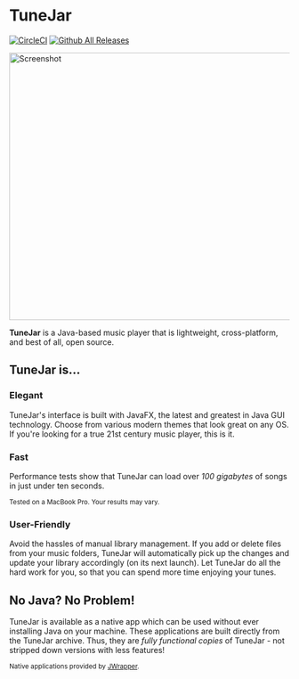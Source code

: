 # TuneJar
[![CircleCI](https://circleci.com/gh/sudiamanj/TuneJar.svg?style=shield)](https://circleci.com/gh/sudiamanj/TuneJar) [![Github All Releases](https://img.shields.io/github/downloads/sudiamanj/TuneJar/total.svg?maxAge=2592000)](https://github.com/sudiamanj/TuneJar/releases)

<img src="https://raw.githubusercontent.com/sudiamanj/TuneJar/master/src/main/resources/img/screenshot.png" alt="Screenshot" width="800" height="480">

**TuneJar** is a Java-based music player that is lightweight, cross-platform, and best of all, open source.

## TuneJar is...

### Elegant
TuneJar's interface is built with JavaFX, the latest and greatest in Java GUI technology. Choose from various modern themes that look great on any OS. If you're looking for a true 21st century music player, this is it.

### Fast
Performance tests show that TuneJar can load over *100 gigabytes* of songs in just under ten seconds.

<sup>Tested on a MacBook Pro. Your results may vary.</sup>

### User-Friendly
Avoid the hassles of manual library management. If you add or delete files from your music folders, TuneJar will automatically pick up the changes and update your library accordingly (on its next launch). Let TuneJar do all the hard work for you, so that you can spend more time enjoying your tunes.

## No Java? No Problem!
TuneJar is available as a native app which can be used without ever installing Java on your machine. These applications are built directly from the TuneJar archive. Thus, they are *fully functional copies* of TuneJar - not stripped down versions with less features!

<sup>Native applications provided by [JWrapper](http://www.jwrapper.com/).</sup>
